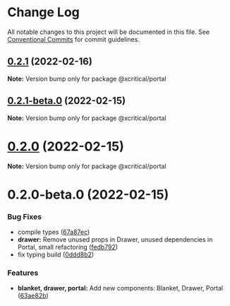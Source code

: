 # Change Log

All notable changes to this project will be documented in this file.
See [Conventional Commits](https://conventionalcommits.org) for commit guidelines.

## [0.2.1](https://github.com/xcritical-software/xc-front-kit/compare/@xcritical/portal@0.2.1-beta.0...@xcritical/portal@0.2.1) (2022-02-16)

**Note:** Version bump only for package @xcritical/portal





## [0.2.1-beta.0](https://github.com/xcritical-software/xc-front-kit/compare/@xcritical/portal@0.2.0...@xcritical/portal@0.2.1-beta.0) (2022-02-15)

**Note:** Version bump only for package @xcritical/portal





# [0.2.0](https://github.com/xcritical-software/xc-front-kit/compare/@xcritical/portal@0.2.0-beta.0...@xcritical/portal@0.2.0) (2022-02-15)

**Note:** Version bump only for package @xcritical/portal





# 0.2.0-beta.0 (2022-02-15)


### Bug Fixes

* compile types ([67a87ec](https://github.com/xcritical-software/xc-front-kit/commit/67a87ecdec159e9f613a0836ee4189c508ef7f7e))
* **drawer:** Remove unused props in Drawer, unused dependencies in Portal, small refactoring ([fedb792](https://github.com/xcritical-software/xc-front-kit/commit/fedb792646830443cd92fdf24e8850a8f6dc5580))
* fix typing build ([0ddd8b2](https://github.com/xcritical-software/xc-front-kit/commit/0ddd8b21b5e0057619fe1fb9be9fb5d79fd1c2ac))


### Features

* **blanket, drawer, portal:** Add new components: Blanket, Drawer, Portal ([63ae82b](https://github.com/xcritical-software/xc-front-kit/commit/63ae82b0ce94db0d1650f1e117107fcc47affb5a))
